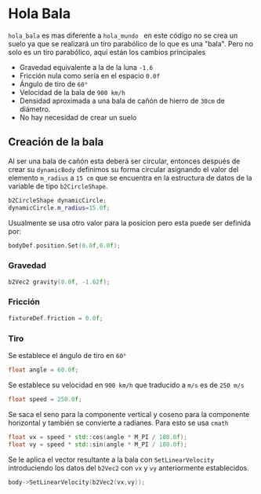 # Hola Bala
`hola_bala` es mas diferente a `hola_mundo ` en este código no se crea un suelo ya que se realizará un tiro parabólico de lo que es una "bala". Pero no solo es un tiro parabólico, aquí están los cambios principales

- Gravedad equivalente a la de la luna `-1.6`
- Fricción nula como sería en el espacio `0.0f`
- Ángulo de tiro de `60°` 
- Velocidad de la bala de `900 km/h`
- Densidad aproximada a una bala de cañón de hierro de ``30cm`` de diámetro. 
- No hay necesidad de crear un suelo

## Creación de la bala
Al ser una bala de cañón esta deberá ser circular, entonces después de crear su `dynamicBody` definimos su forma circular asignando el valor del elemento `m_radius` a `15 cm` que se encuentra en la estructura de datos de la variable de tipo `b2CircleShape`. 
```cpp
b2CircleShape dynamicCircle;  
dynamicCircle.m_radius=15.0f;
```
Usualmente se usa otro valor para la posicion pero esta puede ser definida por:
```cpp
bodyDef.position.Set(0.0f,0.0f);
```
### Gravedad
```c++
b2Vec2 gravity(0.0f, -1.62f);
```
### Fricción 
```cpp
fixtureDef.friction = 0.0f; 
```
### Tiro

Se establece el ángulo de tiro en `60°`
```cpp 
float angle = 60.0f;
```
Se establece su velocidad en `900 km/h` que traducido a `m/s` es de `250 m/s`
```cpp
float speed = 250.0f;
```
Se saca el seno para la componente vertical y coseno para la componente horizontal y también se convierte a radianes. Para esto se usa `cmath`
```cpp
float vx = speed * std::cos(angle * M_PI / 180.0f);  
float vy = speed * std::sin(angle * M_PI / 180.0f);
```
Se le aplica el vector resultante a la bala con `SetLinearVelocity` introduciendo los datos del `b2Vec2` con `vx` y `vy` anteriormente establecidos.
```cpp
body->SetLinearVelocity(b2Vec2(vx,vy));
```
